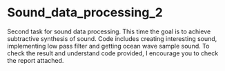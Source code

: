 # Sound_data_processing_2
Second task for sound data processing. This time the goal is to achieve subtractive synthesis of sound. Code includes creating interesting sound, implementing low pass filter and getting ocean wave sample sound. 
To check the result and understand code provided, I encourage you to check the report attached.
